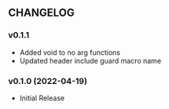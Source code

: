 ## CHANGELOG

### v0.1.1

* Added void to no arg functions
* Updated header include guard macro name

### v0.1.0 (2022-04-19)

* Initial Release
